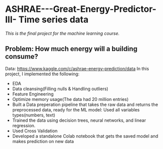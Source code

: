 # ASHRAE---Great-Energy-Predictor-III- Time series data

*This is the final project for the  machine learning course.*
## Problem: How much energy will a building consume?

Data: https://www.kaggle.com/c/ashrae-energy-prediction/data
In this project, I implemented the following:
- EDA
- Data cleansing(Filling nulls & Handling outliers)
- Feature Engineering
- Optimize memory usage(The data had 20 million entries)
- Built a Data preperation pipeline that takes the raw data and returns  the preprocessed data, ready for  the  ML model: Used all variables types(numbers, text)
- Trained  the data using decision trees, neural networks, and linear regression.
- Used Cross Validation
- Developed a standalone Colab notebook that gets the saved model and makes prediction on new data
